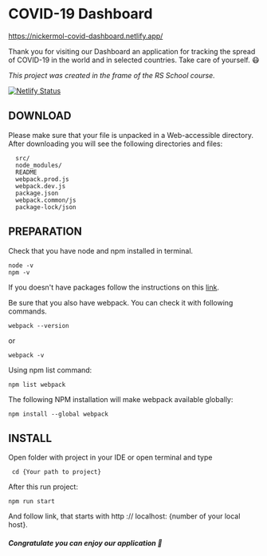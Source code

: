 # COVID-19 Dashboard
https://nickermol-covid-dashboard.netlify.app/

Thank you for visiting our Dashboard an application for tracking the spread of COVID-19 in the world and in selected countries. Take care of yourself. :mask:

*This project was created in the frame of the RS School course.*

[![Netlify Status](https://api.netlify.com/api/v1/badges/2f1c4ff3-a361-47fe-bf4a-01d09a6ad4d0/deploy-status)](https://nickermol-covid-dashboard.netlify.app/)

DOWNLOAD
------------

Please make sure that your file is unpacked in a Web-accessible
directory. 
After downloading you will see the following directories and files:


      src/               
      node_modules/ 
      README
      webpack.prod.js        
      webpack.dev.js             
      package.json              
      webpack.common/js               
      package-lock/json              

PREPARATION
------------

Check that you have node and npm installed in terminal. 

    node -v
    npm -v
    
If you doesn't have packages follow the instructions on this [link](https://nodejs.org/en/download/package-manager/).

Be sure that you also have webpack. You can check it with following commands.

    webpack --version
    
or

    webpack -v

Using npm list command:
    
    npm list webpack
   
The following NPM installation will make webpack available globally:

    npm install --global webpack


INSTALL
------------

Open folder with project in your IDE or open terminal and type

     cd {Your path to project}

After this run project:

    npm run start
    
And follow link, that starts with http :// localhost: {number of your local host}.

##### Congratulate you can enjoy our application 🥳


